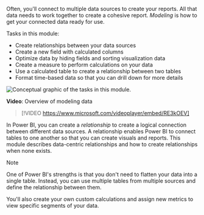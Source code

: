 Often, you'll connect to multiple data sources to create your reports. All that data needs to work together to create a cohesive report. *Modeling* is how to get your connected data ready for use.

Tasks in this module:
- Create relationships between your data sources 
- Create a new field with calculated columns
- Optimize data by hiding fields and sorting visualization data
- Create a measure to perform calculations on your data
- Use a calculated table to create a relationship between two tables
- Format time-based data so that you can drill down for more details

![Conceptual graphic of the tasks in this module.](../media/02-task-overview.gif)

**Video**: Overview of modeling data
> [!VIDEO https://www.microsoft.com/videoplayer/embed/RE3kOEV]

In Power BI, you can create a *relationship* to create a logical connection between different data sources. A relationship enables Power BI to connect tables to one another so that you can create visuals and reports. This module describes data-centric relationships and how to create relationships when none exists.

> [!NOTE]
> One of Power BI's strengths is that you don't need to flatten your data into a single table. Instead, you can use multiple tables from multiple sources and define the relationship between them.

You'll also create your own custom calculations and assign new metrics to view specific segments of your data.


